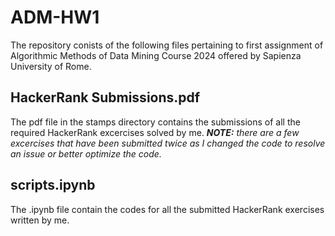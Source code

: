 # ADM-HW1
The repository conists of the following files pertaining to first assignment of Algorithmic Methods of Data Mining Course 2024 offered by Sapienza University of Rome.

## HackerRank Submissions.pdf
The pdf file in the stamps directory contains the submissions of all the required HackerRank excercises solved by me.
**_NOTE:_** _there are a few excercises that have been submitted twice as I changed the code to resolve an issue or better optimize the code._

## scripts.ipynb
The .ipynb file contain the codes for all the submitted HackerRank exercises written by me.
